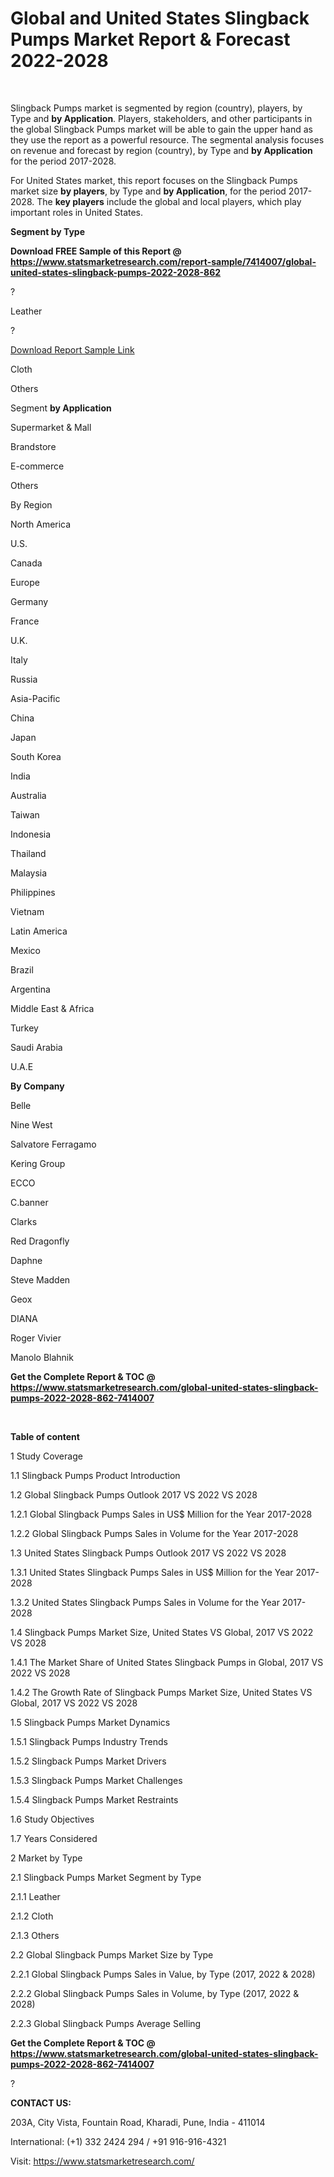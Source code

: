 <h1>Global and United States Slingback Pumps Market Report & Forecast 2022-2028</h1><br/><p>Slingback Pumps market is segmented by region (country), players, by Type and <strong>by Application</strong>. Players, stakeholders, and other participants in the global Slingback Pumps market will be able to gain the upper hand as they use the report as a powerful resource. The segmental analysis focuses on revenue and forecast by region (country), by Type and <strong>by Application</strong> for the period 2017-2028.</p>
 
 
 
 <p>For United States market, this report focuses on the Slingback Pumps market size <strong>by players</strong>, by Type and <strong>by Application</strong>, for the period 2017-2028. The <strong>key players</strong> include the global and local players, which play important roles in United States.</p>
 
 
 
 <p><strong>Segment by Type</strong></p>
 
 
 
 <div><b>Download FREE Sample of this Report @ <a href="https://www.statsmarketresearch.com/download-free-sample/7414007/global-united-states-slingback-pumps-2022-2028-862">https://www.statsmarketresearch.com/report-sample/7414007/global-united-states-slingback-pumps-2022-2028-862</a></b></div>
 
 
 
 <p>? </p>
 
 
 
 <p>Leather</p>
 
 
 
 <p>? </p>
 
 
 
 <p><a href="https://www.statsmarketresearch.com/download-free-sample/7414007/global-united-states-slingback-pumps-2022-2028-862">Download Report Sample Link</a></p>
 
 
 
 <p>Cloth</p>
 
 
 
 <p>Others</p>
 
 
 
 <p>Segment <strong>by Application</strong></p>
 
 
 
 <p>Supermarket & Mall</p>
 
 
 
 <p>Brandstore</p>
 
 
 
 <p>E-commerce</p>
 
 
 
 <p>Others</p>
 
 
 
 <p>By Region</p>
 
 
 
 <p>North America</p>
 
 
 
 <p>U.S.</p>
 
 
 
 <p>Canada</p>
 
 
 
 <p>Europe</p>
 
 
 
 <p>Germany</p>
 
 
 
 <p>France</p>
 
 
 
 <p>U.K.</p>
 
 
 
 <p>Italy</p>
 
 
 
 <p>Russia</p>
 
 
 
 <p>Asia-Pacific</p>
 
 
 
 <p>China</p>
 
 
 
 <p>Japan</p>
 
 
 
 <p>South Korea</p>
 
 
 
 <p>India</p>
 
 
 
 <p>Australia</p>
 
 
 
 <p>Taiwan</p>
 
 
 
 <p>Indonesia</p>
 
 
 
 <p>Thailand</p>
 
 
 
 <p>Malaysia</p>
 
 
 
 <p>Philippines</p>
 
 
 
 <p>Vietnam</p>
 
 
 
 <p>Latin America</p>
 
 
 
 <p>Mexico</p>
 
 
 
 <p>Brazil</p>
 
 
 
 <p>Argentina</p>
 
 
 
 <p>Middle East & Africa</p>
 
 
 
 <p>Turkey</p>
 
 
 
 <p>Saudi Arabia</p>
 
 
 
 <p>U.A.E</p>
 
 
 
 <p><strong>By Company</strong></p>
 
 
 
 <p>Belle</p>
 
 
 
 <p>Nine West</p>
 
 
 
 <p>Salvatore Ferragamo</p>
 
 
 
 <p>Kering Group</p>
 
 
 
 <p>ECCO</p>
 
 
 
 <p>C.banner</p>
 
 
 
 <p>Clarks</p>
 
 
 
 <p>Red Dragonfly</p>
 
 
 
 <p>Daphne</p>
 
 
 
 <p>Steve Madden</p>
 
 
 
 <p>Geox</p>
 
 
 
 <p>DIANA</p>
 
 
 
 <p>Roger Vivier</p>
 
 
 
 <p>Manolo Blahnik</p>
 
 
 
 <div><b>Get the Complete Report & TOC @ <a href="https://www.statsmarketresearch.com/global-united-states-slingback-pumps-2022-2028-862-7414007">https://www.statsmarketresearch.com/global-united-states-slingback-pumps-2022-2028-862-7414007</a></b></div>
 
 
 
 <p><br />
 
 <b>Table of content</b></p>
 
 
 
 <p>1 Study Coverage<br />
 
 1.1 Slingback Pumps Product Introduction<br />
 
 1.2 Global Slingback Pumps Outlook 2017 VS 2022 VS 2028<br />
 
 1.2.1 Global Slingback Pumps Sales in US$ Million for the Year 2017-2028<br />
 
 1.2.2 Global Slingback Pumps Sales in Volume for the Year 2017-2028<br />
 
 1.3 United States Slingback Pumps Outlook 2017 VS 2022 VS 2028<br />
 
 1.3.1 United States Slingback Pumps Sales in US$ Million for the Year 2017-2028<br />
 
 1.3.2 United States Slingback Pumps Sales in Volume for the Year 2017-2028<br />
 
 1.4 Slingback Pumps Market Size, United States VS Global, 2017 VS 2022 VS 2028<br />
 
 1.4.1 The Market Share of United States Slingback Pumps in Global, 2017 VS 2022 VS 2028<br />
 
 1.4.2 The Growth Rate of Slingback Pumps Market Size, United States VS Global, 2017 VS 2022 VS 2028<br />
 
 1.5 Slingback Pumps Market Dynamics<br />
 
 1.5.1 Slingback Pumps Industry Trends<br />
 
 1.5.2 Slingback Pumps Market Drivers<br />
 
 1.5.3 Slingback Pumps Market Challenges<br />
 
 1.5.4 Slingback Pumps Market Restraints<br />
 
 1.6 Study Objectives<br />
 
 1.7 Years Considered<br />
 
 2 Market by Type<br />
 
 2.1 Slingback Pumps Market Segment by Type<br />
 
 2.1.1 Leather<br />
 
 2.1.2 Cloth<br />
 
 2.1.3 Others<br />
 
 2.2 Global Slingback Pumps Market Size by Type<br />
 
 2.2.1 Global Slingback Pumps Sales in Value, by Type (2017, 2022 & 2028)<br />
 
 2.2.2 Global Slingback Pumps Sales in Volume, by Type (2017, 2022 & 2028)<br />
 
 2.2.3 Global Slingback Pumps Average Selling</p>
 
 
 
 <div><b>Get the Complete Report & TOC @ <a href="https://www.statsmarketresearch.com/global-united-states-slingback-pumps-2022-2028-862-7414007">https://www.statsmarketresearch.com/global-united-states-slingback-pumps-2022-2028-862-7414007</a></b></div>
 
 
 
 <p>? </p>
 
 
 
 <p><b>CONTACT US:</b><br />
 
 203A, City Vista, Fountain Road, Kharadi, Pune, India - 411014<br />
 
 International: (+1) 332 2424 294 / +91 916-916-4321<br />
 
 Visit: <a href="https://www.statsmarketresearch.com/">https://www.statsmarketresearch.com/</a></p>
